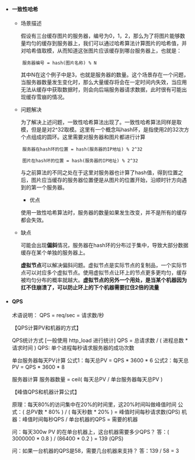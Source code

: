 + #### 一致性哈希

  + 场景描述

    ​	假设有三台缓存图片的服务器，编号为0，1，2，那么为了将图片能够数量均匀的缓存到服务器上，我们可以通过哈希算法计算图片的哈希值，并对哈希值取模，从而知道这张图片应该缓存到哪台服务器上，也就是：

    ​	`服务器编号 = hash(图片名称) % N`

    ​	其中N在这个例子中是3，也就是服务器的数量。这个场景存在一个问题，当服务器数量发生变化时，那么大量缓存将会在一定时间内失效，当应用无法从缓存中获取数据时，则会向后端服务器请求数据，此时很有可能出现缓存雪崩的情况。

  + 问题解决

    ​	为了解决上述问题，一致性哈希算法出现了。一致性哈希算法同样是取模，但是是对2^32取模。这里有一个概念叫hash环，是指使用2的32次方个点组成的圆环。这里需要对服务器和图片都进行计算

    ​	`服务器在hash环的位置 = hash(服务器的IP地址) % 2^32`

    ​	`图片在hash环的位置 = hash(服务器的IP地址) % 2^32`

    ​	与之前算法的不同之处在于这里对服务器也计算了hash值，得到位置之后，图片应当缓存的服务器位置便是从图片的位置开始，沿顺时针方向遇到的第一个服务器。

    + 优点

    ​	使用一致性哈希算法时，服务器的数量如果发生改变，并不是所有的缓存都会失效。

  + 缺点

    ​	可能会出现**偏斜**情况，服务器在hash环的分布过于集中，导致大部分数据缓存在某个单独的服务器上。

    ​	**虚拟节点**可以解决偏斜问题。虚拟节点是实际节点的复制品，一个实际节点可以对应多个虚拟节点。使用虚拟节点让环上的节点更多更均匀，缓存被均匀分布的概率就越大。**虚拟节点的另外一个用处，是当某个机器因为扛不住崩溃了，可以防止环上的下个机器需要扛住2倍的流量**
  
+ #### QPS

  术语说明：
  QPS = req/sec = 请求数/秒

  【QPS计算PV和机器的方式】

  QPS统计方式 [一般使用 http_load 进行统计]
  QPS = 总请求数 / ( 进程总数 *   请求时间 )
  QPS: 单个进程每秒请求服务器的成功次数

  单台服务器每天PV计算
  公式1：每天总PV = QPS * 3600 * 6
  公式2：每天总PV = QPS * 3600 * 8

  服务器计算
  服务器数量 =   ceil( 每天总PV / 单台服务器每天总PV )

  【峰值QPS和机器计算公式】

  原理：每天80%的访问集中在20%的时间里，这20%时间叫做峰值时间
  公式：( 总PV数 * 80% ) / ( 每天秒数 * 20% ) = 峰值时间每秒请求数(QPS)
  机器：峰值时间每秒QPS / 单台机器的QPS   = 需要的机器

  问：每天300w PV 的在单台机器上，这台机器需要多少QPS？
  答：( 3000000 * 0.8 ) / (86400 * 0.2 ) = 139 (QPS)

  问：如果一台机器的QPS是58，需要几台机器来支持？
  答：139 / 58 = 3

